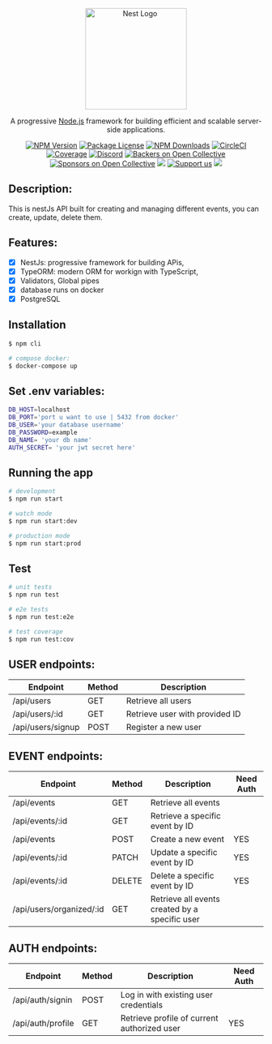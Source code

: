 <p align="center">
  <a href="http://nestjs.com/" target="blank"><img src="https://nestjs.com/img/logo-small.svg" width="200" alt="Nest Logo" /></a>
</p>

[circleci-image]: https://img.shields.io/circleci/build/github/nestjs/nest/master?token=abc123def456
[circleci-url]: https://circleci.com/gh/nestjs/nest

  <p align="center">A progressive <a href="http://nodejs.org" target="_blank">Node.js</a> framework for building efficient and scalable server-side applications.</p>
    <p align="center">
<a href="https://www.npmjs.com/~nestjscore" target="_blank"><img src="https://img.shields.io/npm/v/@nestjs/core.svg" alt="NPM Version" /></a>
<a href="https://www.npmjs.com/~nestjscore" target="_blank"><img src="https://img.shields.io/npm/l/@nestjs/core.svg" alt="Package License" /></a>
<a href="https://www.npmjs.com/~nestjscore" target="_blank"><img src="https://img.shields.io/npm/dm/@nestjs/common.svg" alt="NPM Downloads" /></a>
<a href="https://circleci.com/gh/nestjs/nest" target="_blank"><img src="https://img.shields.io/circleci/build/github/nestjs/nest/master" alt="CircleCI" /></a>
<a href="https://coveralls.io/github/nestjs/nest?branch=master" target="_blank"><img src="https://coveralls.io/repos/github/nestjs/nest/badge.svg?branch=master#9" alt="Coverage" /></a>
<a href="https://discord.gg/G7Qnnhy" target="_blank"><img src="https://img.shields.io/badge/discord-online-brightgreen.svg" alt="Discord"/></a>
<a href="https://opencollective.com/nest#backer" target="_blank"><img src="https://opencollective.com/nest/backers/badge.svg" alt="Backers on Open Collective" /></a>
<a href="https://opencollective.com/nest#sponsor" target="_blank"><img src="https://opencollective.com/nest/sponsors/badge.svg" alt="Sponsors on Open Collective" /></a>
  <a href="https://paypal.me/kamilmysliwiec" target="_blank"><img src="https://img.shields.io/badge/Donate-PayPal-ff3f59.svg"/></a>
    <a href="https://opencollective.com/nest#sponsor"  target="_blank"><img src="https://img.shields.io/badge/Support%20us-Open%20Collective-41B883.svg" alt="Support us"></a>
  <a href="https://twitter.com/nestframework" target="_blank"><img src="https://img.shields.io/twitter/follow/nestframework.svg?style=social&label=Follow"></a>
</p>
  <!--[![Backers on Open Collective](https://opencollective.com/nest/backers/badge.svg)](https://opencollective.com/nest#backer)
  [![Sponsors on Open Collective](https://opencollective.com/nest/sponsors/badge.svg)](https://opencollective.com/nest#sponsor)-->

## Description:
This is nestJs API built for creating and managing different events, you can create, update, delete them.

## Features: 
-[X] NestJs: progressive framework for building APis,
-[X] TypeORM: modern ORM for workign with TypeScript,
-[X] Validators, Global pipes
-[X] database runs on docker
-[X] PostgreSQL

## Installation

```bash
$ npm cli

# compose docker:
$ docker-compose up
```
## Set .env variables: 
```bash
DB_HOST=localhost
DB_PORT='port u want to use | 5432 from docker'
DB_USER='your database username'
DB_PASSWORD=example
DB_NAME= 'your db name'
AUTH_SECRET= 'your jwt secret here'
```

## Running the app

```bash
# development
$ npm run start

# watch mode
$ npm run start:dev

# production mode
$ npm run start:prod
```

## Test

```bash
# unit tests
$ npm run test

# e2e tests
$ npm run test:e2e

# test coverage
$ npm run test:cov
```

## USER endpoints: 

| Endpoint               | Method | Description                                       | 
|------------------------|--------|---------------------------------------------------| 
| /api/users             | GET    | Retrieve all users                                |          
| /api/users/:id         | GET    | Retrieve user with provided ID                    |         
| /api/users/signup      | POST   | Register a new user        

## EVENT endpoints: 

| Endpoint                     | Method | Description                                           | Need Auth |
|------------------------------|--------|-------------------------------------------------------| --------- | 
| /api/events                  | GET    | Retrieve all events                                   |           |                
| /api/events/:id              | GET    | Retrieve a specific event by ID                       |           |                
| /api/events                  | POST   | Create a new event                                    | YES       |                
| /api/events/:id              | PATCH  | Update a specific event by ID                         | YES       |                
| /api/events/:id              | DELETE | Delete a specific event by ID                         | YES       |                
| /api/users/organized/:id     | GET    | Retrieve all events created by a specific user        |           | 

## AUTH endpoints: 

| Endpoint         | Method | Description                                | Need Auth | 
|------------------|--------|--------------------------------------------| --------- | 
| /api/auth/signin | POST   | Log in with existing user credentials      |           |          
| /api/auth/profile| GET    | Retrieve profile of current authorized user| YES       | 



